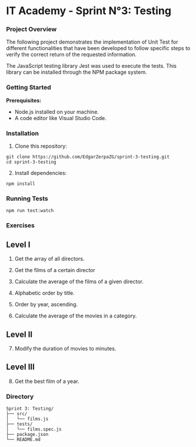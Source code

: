 # IT Academy - Sprint N°3: Testing

### Project Overview

The following project demonstrates the implementation of Unit Test for different functionalities that have been developed to follow specific steps to verify the correct return of the requested information.

The JavaScript testing library Jest was used to execute the tests. This library can be installed through the NPM package system.

### Getting Started

**Prerequisites:**

 * Node.js installed on your machine.
 * A code editor like Visual Studio Code.

### Installation

1. Clone this repository:
```
git clone https://github.com/EdgarZerpaZG/sprint-3-testing.git
cd sprint-3-testing
```

2. Install dependencies:
```
npm install
```

### Running Tests

```
npm run test:watch
```

### Exercises

## Level I

1. Get the array of all directors.

2. Get the films of a certain director

3. Calculate the average of the films of a given director.

4. Alphabetic order by title.

5. Order by year, ascending.

6. Calculate the average of the movies in a category.

## Level II

7. Modify the duration of movies to minutes.

## Level III

8. Get the best film of a year.

### Directory

```
Sprint 3: Testing/
├── src/
│   └── films.js
├── tests/
│   └── films.spec.js
├── package.json
└── README.md
```